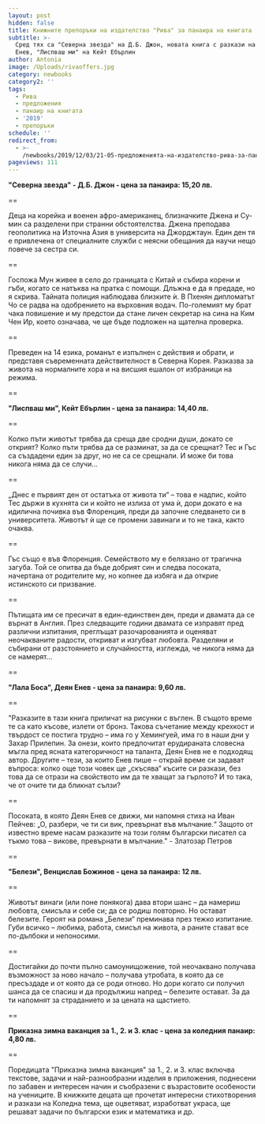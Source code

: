 ```yaml
---
layout: post
hidden: false
title: Книжните препоръки на издателство "Рива" за панаира на книгата
subtitle: >-
  Сред тях са "Северна звезда" на Д.Б. Джон, новата книга с разкази на Деян
  Енев, "Лиспваш ми" на Кейт Ебърлин
author: Antonia
image: /Uploads/rivaoffers.jpg
category: newbooks
category2: ''
tags:
  - Рива
  - предложения
  - панаир на книгата
  - '2019'
  - препоръки
schedule: ''
redirect_from:
  - >-
    /newbooks/2019/12/03/21-05-предложенията-на-издателство-рива-за-панаира-на-книгата
pageviews: 111
---
```

**"Северна звезда" - Д.Б. Джон - цена за панаира: 15,20 лв.**

\==

Деца на корейка и военен афро-американец, близначките Джена и Су-мин са разделени при странни обстоятелства. Джена преподава геополитика на Източна Азия в университа на Джорджтаун. Един ден тя е привлечена от специалните служби с неясни обещания да научи нещо повече за сестра си. 

\==

Госпожа Мун живее в село до границата с Китай и събира корени и гъби, когато се натъква на пратка с помощи. Длъжна е да я предаде, но я скрива. Тайната полиция наблюдава близките ѝ. В Пхенян дипломатът Чо се радва на одобрението на върховния водач. По-големият му брат чака повишение и му предстои да стане личен секретар на сина на Ким Чен Ир, което означава, че ще бъде подложен на щателна проверка. 

\==

Преведен на 14 езика, романът е изпълнен с действия и обрати, и представя съвременната действителност в Северна Корея. Разказва за живота на нормалните хора и на висшия ешалон от избраници на режима.

\==

**"Лиспваш ми", Кейт Ебърлин - цена за панаира: 14,40 лв.**

\==

Колко пъти животът трябва да среща две сродни души, докато се открият? Колко пъти трябва да се разминат, за да се срещнат? Тес и Гъс са създадени един за друг, но не са се срещнали. И може би това никога няма да се случи...

\==

„Днес е първият ден от остатъка от живота ти“ – това е надпис, който Тес държи в кухнята си и който не излиза от ума ѝ, дори докато е на идилична почивка във Флоренция, преди да започне следването си в университета. Животът ѝ ще се промени завинаги и то не така, както очаква.

\==

Гъс също е във Флоренция. Семейството му е белязано от трагична загуба. Той се опитва да бъде добрият син и следва посоката, начертана от родителите му, но копнее да избяга и да открие истинското си призвание. 

\==

Пътищата им се пресичат в един-единствен ден, преди и двамата да се върнат в Англия. През следващите години двамата се изправят пред различни изпитания, преглъщат разочарованията и оценяват неочакваните радости, откриват и изгубват любовта. Разделяни и събирани от разстоянието и случайността, изглежда, че никога няма да се намерят...

\==

**"Лала Боса", Деян Енев - цена за панаира: 9,60 лв.**

\==

"Разказите в тази книга приличат на рисунки с въглен. В същото време те са като късове, излети от бронз. Такова съчетание между крехкост и твърдост се постига трудно – има го у Хемингуей, има го в наши дни у Захар Прилепин. За онези, които предпочитат ерудираната словесна мъгла пред ясната категоричност на таланта, Деян Енев не е подходящ автор. Другите – тези, за които Енев пише – открай време си задават въпроса: колко още този човек ще „скъсява“ късите си разкази, без това да се отрази на свойството им да те хващат за гърлото? И то така, че от очите ти да бликнат сълзи?

\==

Посоката, в която Деян Енев се движи, ми напомня стиха на Иван Пейчев: „О, разбери, че ти си вик, превърнат във мълчание.“ Защото от известно време насам разказите на този голям български писател са тъкмо това – викове, превърнати в мълчание." - Златозар Петров

\==

**"Белези", Венцислав Божинов - цена за панаира: 12 лв.**

\==

Животът винаги (или поне понякога) дава втори шанс – да намериш любовта, смисъла и себе си; да се родиш повторно. Но остават белезите. Героят на романа „Белези“ преминава през тежко изпитание. Губи всичко – любима, работа, смисъл на живота, а раните стават все по-дълбоки и непоносими.

\==

Достигайки до почти пълно самоунищожение, той неочаквано получава възможност за ново начало – получава утробата, в която да се пресъздаде и от която да се роди отново. Но дори когато си получил шанса да се спасиш и да продължиш напред – белезите остават. За да ти напомнят за страданието и за цената на щастието.

\==

**Приказна зимна ваканция за 1., 2. и 3. клас - цена за коледния панаир: 4,80 лв.**

\==

Поредицата "Приказна зимна ваканция" за 1., 2. и 3. клас включва текстове, задачи и най-разнообразни изделия в приложения, поднесени по забавен и интересен начин и съобразени с възрастовите особености на учениците.  В книжките децата ще прочетат интересни стихотворения и разкази на Коледна тема, ще оцветяват, изработват украса, ще решават задачи по български език и математика и др.
